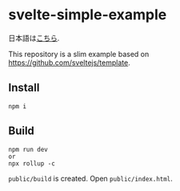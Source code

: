 # svelte-simple-example

日本語は[こちら](./README_ja.md).

This repository is a slim example based on https://github.com/sveltejs/template.

## Install

```
npm i
```

## Build

```
npm run dev
or
npx rollup -c
```

`public/build` is created.
Open `public/index.html`.
